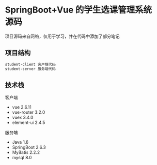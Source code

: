 # SpringBoot+Vue 的学生选课管理系统源码

项目源码来自网络，仅用于学习，并在代码中添加了部分笔记

## 项目结构

```bash
student-client 客户端代码
student-server 服务端代码
```

## 技术栈

客户端
- vue 2.6.11
- vue-router 3.2.0
- vuex 3.4.0
- element-ui 2.4.5

服务端

- Java 1.8
- SpringBoot 2.6.3
- MyBatis 2.2.2
- mysql 8.0



